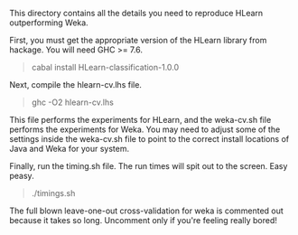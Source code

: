 This directory contains all the details you need to reproduce HLearn outperforming Weka.

First, you must get the appropriate version of the HLearn library from hackage.  You will need GHC >= 7.6.

> cabal install HLearn-classification-1.0.0

Next, compile the hlearn-cv.lhs file.  

> ghc -O2 hlearn-cv.lhs

This file performs the experiments for HLearn, and the weka-cv.sh file performs the experiments for Weka.  You may need to adjust some of the settings inside the weka-cv.sh file to point to the correct install locations of Java and Weka for your system.

Finally, run the timing.sh file.  The run times will spit out to the screen.  Easy peasy.

> ./timings.sh

The full blown leave-one-out cross-validation for weka is commented out because it takes so long.  Uncomment only if you're feeling really bored!